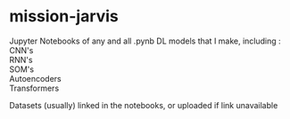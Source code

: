 # mission-jarvis
Jupyter Notebooks of any and all .pynb DL models that I make, including :  
  CNN's  
  RNN's  
  SOM's  
  Autoencoders  
  Transformers  

Datasets (usually) linked in the notebooks, or uploaded if link unavailable
